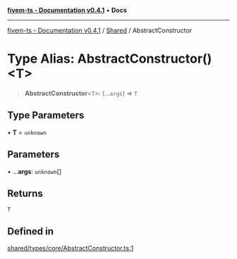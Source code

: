 [**fivem-ts - Documentation v0.4.1**](../../../README.md) • **Docs**

***

[fivem-ts - Documentation v0.4.1](../../../README.md) / [Shared](../README.md) / AbstractConstructor

# Type Alias: AbstractConstructor()\<T\>

> **AbstractConstructor**\<`T`\>: (...`args`) => `T`

## Type Parameters

• **T** = `unknown`

## Parameters

• ...**args**: `unknown`[]

## Returns

`T`

## Defined in

[shared/types/core/AbstractConstructor.ts:1](https://github.com/Purpose-Dev/fivem-ts/blob/af9f57481b70813a163451854c2103aaaed13195/src/shared/types/core/AbstractConstructor.ts#L1)
